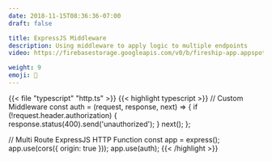```yaml
---
date: 2018-11-15T08:36:36-07:00
draft: false

title: ExpressJS Middleware
description: Using middleware to apply logic to multiple endpoints
video: https://firebasestorage.googleapis.com/v0/b/fireship-app.appspot.com/o/courses%2Fcloud-functions-master-course%2F2-middleware.mp4?alt=media&token=830c4f9a-74d7-4593-8bbc-3c8cd8ec8259

weight: 9
emoji: 📡
---
```


{{< file "typescript" "http.ts" >}}
{{< highlight typescript >}}
// Custom Middleware
const auth = (request, response, next) => {
  if (!request.header.authorization) {
    response.status(400).send('unauthorized');
  }
  next();
};

// Multi Route ExpressJS HTTP Function
const app = express();
app.use(cors({ origin: true }));
app.use(auth);
{{< /highlight >}}